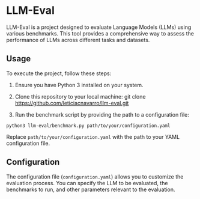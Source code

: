 # LLM-Eval

LLM-Eval is a project designed to evaluate Language Models (LLMs) using various benchmarks. This tool provides a comprehensive way to assess the performance of LLMs across different tasks and datasets.

## Usage

To execute the project, follow these steps:

1. Ensure you have Python 3 installed on your system.

2. Clone this repository to your local machine:
git clone https://github.com/leticiacnavarro/llm-eval.git

3. Run the benchmark script by providing the path to a configuration file:

```
python3 llm-eval/benchmark.py path/to/your/configuration.yaml 
```
Replace `path/to/your/configuration.yaml` with the path to your YAML configuration file.

## Configuration

The configuration file (`configuration.yaml`) allows you to customize the evaluation process. You can specify the LLM to be evaluated, the benchmarks to run, and other parameters relevant to the evaluation.